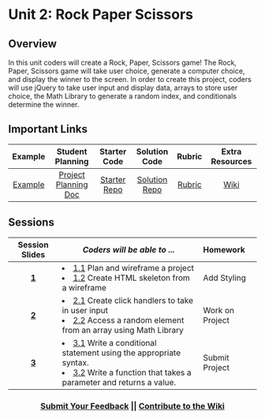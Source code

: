 # Unit 2: Rock Paper Scissors


## Overview
In this unit coders will create a Rock, Paper, Scissors game! The Rock, Paper, Scissors game will take user choice, generate a computer choice, and display the winner to the screen. In order to create this project, coders will use jQuery to take user input and display data, arrays to store user choice, the Math Library to generate a random index, and conditionals determine the winner.

## Important Links

| Example | Student Planning |  Starter Code | Solution Code  | Rubric | Extra Resources |
|:-------:|:-------:|:-------:|:-------:|:-------:|:-------:|
| [Example](https://ScriptEdcurriculum.github.io/advanced_rockpaperscissors_solution) |[Project Planning Doc](https://drive.google.com/open?id=1dddAl5l-A1l0gA-oGxpcCFmlxRJzB7il39QEqmAm2Bs)| [Starter Repo](https://github.com/ScriptEdcurriculum/advanced_rockpaperscissors_startercode) | [Solution Repo](https://github.com/ScriptEdcurriculum/advanced_rockpaperscissors_solution)| [Rubric](https://drive.google.com/open?id=1a_ycLDc8Tt4heWRcZsPDpKqovcqkGZ1DX6MpOr1vhB0) |[Wiki](https://github.com/ScriptEdcurriculum/curriculum17-18/wiki/2.-Advanced#unit-2-rps)|

## Sessions 
|Session Slides|*Coders will be able to ...*|Homework|
|:-------:|-------|:-------|
|[**1**](https://docs.google.com/presentation/d/1ZktWplvZWdjnDF2dpS6sj14J1MHnG9P4AymCSCgWR-U/edit#slide=id.g1d0118cf2a_0_406)| <li> [1.1](https://github.com/ScriptEdcurriculum/advanced_rockpaperscissors_solution/tree/1.1) Plan and wireframe a project </li> <li> [1.2](https://github.com/ScriptEdcurriculum/advanced_rockpaperscissors_solution/tree/1.2) Create HTML skeleton from a wireframe </li> |Add Styling|
|[**2**](https://docs.google.com/presentation/d/1ZktWplvZWdjnDF2dpS6sj14J1MHnG9P4AymCSCgWR-U/edit#slide=id.g1f587f6424_5_5)| <li> [2.1](https://github.com/ScriptEdcurriculum/advanced_rockpaperscissors_solution/tree/2.1) Create click handlers to take in user input </li> <li> [2.2](https://github.com/ScriptEdcurriculum/advanced_rockpaperscissors_solution/tree/2.2) Access a random element from an array  using Math Library </li>|Work on Project|
|[**3**](https://docs.google.com/presentation/d/1ZktWplvZWdjnDF2dpS6sj14J1MHnG9P4AymCSCgWR-U/edit#slide=id.g1e220fa94a_0_4)| <li> [3.1](https://github.com/ScriptEdcurriculum/advanced_rockpaperscissors_solution/tree/3.1) Write a conditional statement using the appropriate syntax. </li> <li> [3.2](https://github.com/ScriptEdcurriculum/advanced_rockpaperscissors_solution/tree/3.2) Write a function that takes a parameter and returns a value. </li> |Submit Project|

<h3 align="center"><a href="https://docs.google.com/forms/d/e/1FAIpQLSdmoYjRk6tqJHI5Y1ELjOZ7tiYj58dmoIBEeUaXK5ciIdljIg/viewform">Submit Your Feedback</a> || <a href="https://github.com/ScriptEdcurriculum/curriculum17-18/wiki/2.-Advanced#unit-2-rps">Contribute to the Wiki</a></h3>
